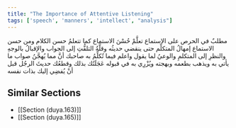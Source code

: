```yaml
---
title: "The Importance of Attentive Listening"
tags: ['speech', 'manners', 'intellect', "analysis"]
---
```


 مطلبٌ في الحرص على الاستماع تعلَّمْ حُسْنَ الاستماع كما تتعلمُ حسن الكلام ومن حسن الاستماع إمهالُ المتكلِّم حتى ينقضي حديثُه وقلَّةُ التلفُّتِ إلى الجواب والإقبالُ بالوجهِ والنظرِ إلى المتكلمِ والوعيُ لما يقول  واعلم  فيما تُكلِّمُ به صاحبك  أنَّ مما يُهجَّنُ صواب ما يأتي به ويذهب بطعمه وبهجته ويُزْرِي به في قبوله عَجَلَتُك بذلك وقطعُك حديثَ الرجُل قبل أنْ يُفضِي إليك بذات نفسه

## Similar Sections
- [[Section (duya.163)]]
 - [[Section (duya.165)]]
